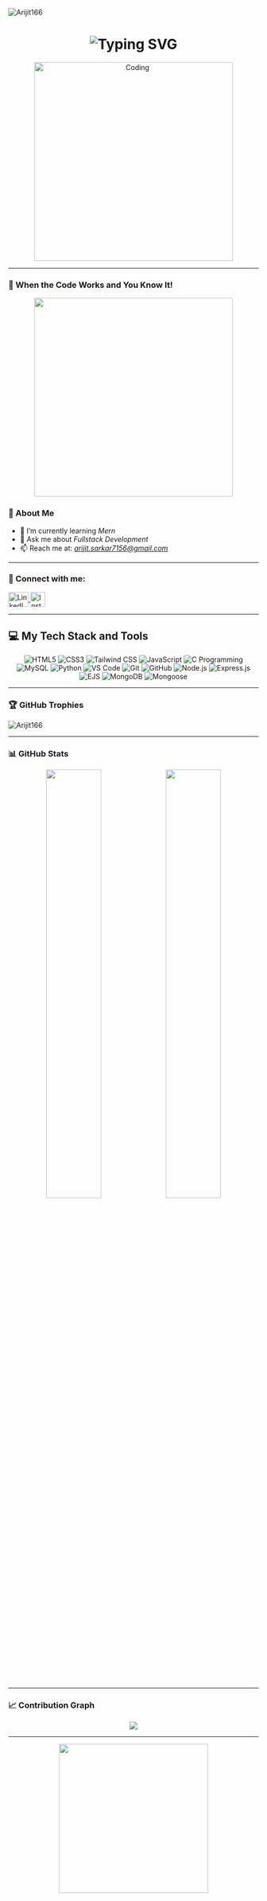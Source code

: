 <p align="left"> 
  <img src="https://komarev.com/ghpvc/?username=Arijit166&label=Profile%20views&color=0e75b6&style=flat" alt="Arijit166" />
</p>

<h1 align="center">
  <img src="https://readme-typing-svg.demolab.com?font=Fira+Code&weight=600&size=30&duration=3000&pause=1000&color=00FF00&center=true&vCenter=true&width=500&height=50&lines=%F0%9F%91%8B+Hey+developers!;I'm+Arijit+Sarkar" alt="Typing SVG" />
</h1>

<p align="center">
  <img alt="Coding" width="400" src="https://gifdb.com/images/high/animated-man-computer-coding-nae6mec378lsg1i3.webp">
</p>

---

### 🕺 When the Code Works and You Know It!

<p align="center">
  <img src="https://media3.giphy.com/media/v1.Y2lkPTc5MGI3NjExeDlyYjR4cXBydDl1NGFnYXVvOTBwdmR0cHZkaGFndXJvcjRzNGlubiZlcD12MV9naWZzX3NlYXJjaCZjdD1n/e5q0CVGJab5fmW8mme/200.webp" width="400" height="400 alt="Dancing Pikachu" />
</p>

### 🌱 About Me

- 🌱 I’m currently learning *Mern*
- 💬 Ask me about *Fullstack Development*
- 📫 Reach me at: *arijit.sarkar7156@gmail.com*

---

### 🤝 Connect with me:

<p align="left">
  <a href="https://www.linkedin.com/in/arijit-sarkar-57738a354/" target="blank">
    <img align="center" src="https://raw.githubusercontent.com/rahuldkjain/github-profile-readme-generator/master/src/images/icons/Social/linked-in-alt.svg" alt="LinkedIn" height="30" width="40" />
  </a>
  <a href="https://www.instagram.com/arijit_sarkar07?igsh=bnQ4MGZ2ajYxb2sz" target="blank">
    <img align="center" src="https://upload.wikimedia.org/wikipedia/commons/thumb/e/e7/Instagram_logo_2016.svg/768px-Instagram_logo_2016.svg.png" alt="Instagram" height="30" width="30"/>
  </a>
</p>

---

## 💻 My Tech Stack and Tools

<div align="center">
  <img src="https://img.shields.io/badge/HTML5-E34F26?style=flat&logo=html5&logoColor=white" alt="HTML5" />
  <img src="https://img.shields.io/badge/CSS3-1572B6?style=flat&logo=css3&logoColor=white" alt="CSS3" />
  <img src="https://img.shields.io/badge/Tailwind_CSS-38B2AC?style=flat&logo=tailwind-css&logoColor=white" alt="Tailwind CSS" />
  <img src="https://img.shields.io/badge/JavaScript-F7DF1E?style=flat&logo=javascript&logoColor=black" alt="JavaScript" />
  <img src="https://img.shields.io/badge/C-00599C?style=flat&logo=c&logoColor=white" alt="C Programming" />
  <img src="https://img.shields.io/badge/MySQL-4479A1?style=flat&logo=mysql&logoColor=white" alt="MySQL" />
  <img src="https://img.shields.io/badge/Python-3776AB?style=flat&logo=python&logoColor=white" alt="Python" />
  <img src="https://img.shields.io/badge/VS_Code-007ACC?style=flat&logo=visual-studio-code&logoColor=white" alt="VS Code" />
  <img src="https://img.shields.io/badge/Git-F05032?style=flat&logo=git&logoColor=white" alt="Git" />
  <img src="https://img.shields.io/badge/GitHub-181717?style=flat&logo=github&logoColor=white" alt="GitHub" />
  <img src="https://img.shields.io/badge/Node.js-339933?style=flat&logo=node.js&logoColor=white" alt="Node.js" />
  <img src="https://img.shields.io/badge/Express.js-000000?style=flat&logo=express&logoColor=white" alt="Express.js" />
  <img src="https://img.shields.io/badge/EJS-232F3E?style=flat&logo=javascript&logoColor=white" alt="EJS" />
  <img src="https://img.shields.io/badge/MongoDB-47A248?style=flat&logo=mongodb&logoColor=white" alt="MongoDB" />
  <img src="https://img.shields.io/badge/Mongoose-880000?style=flat&logo=mongoose&logoColor=white" alt="Mongoose" />
</div>


---

### 🏆 GitHub Trophies

<p align="left"><img src="https://github-trophies.vercel.app/?username=Arijit166&theme=radical" alt="Arijit166" />
</p>

---

### 📊 GitHub Stats

<p align="center">
  <img width="47%" src="https://github-readme-stats.vercel.app/api?username=Arijit166&show_icons=true&count_private=true&theme=radical" />
  <img width="47%" src="https://github-readme-stats.vercel.app/api/top-langs/?username=Arijit166&layout=compact&theme=highcontrast" />
</p>

---

### 📈 Contribution Graph

<p align="center">
  <img src="https://github-readme-activity-graph.vercel.app/graph?username=Arijit166&theme=react-dark" />
</p>

---


<p align="center">
  <img src="https://media.giphy.com/media/3o85xwxr06YNoFdSbm/giphy.gif" width="300">
</p>

